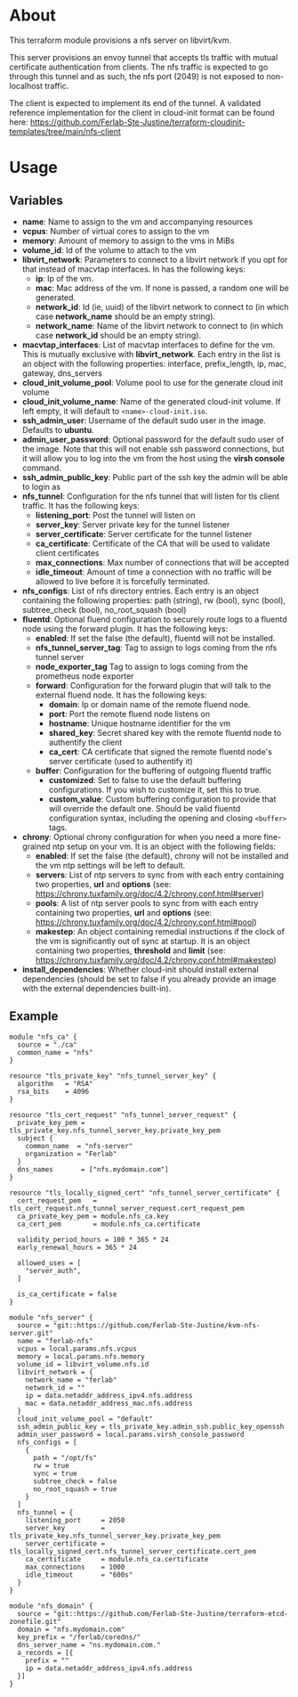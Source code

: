 # About

This terraform module provisions a nfs server on libvirt/kvm.

This server provisions an envoy tunnel that accepts tls traffic with mutual certificate authentication from clients. The nfs traffic is expected to go through this tunnel and as such, the nfs port (2049) is not exposed to non-localhost traffic.

The client is expected to implement its end of the tunnel. A validated reference implementation for the client in cloud-init format can be found here: https://github.com/Ferlab-Ste-Justine/terraform-cloudinit-templates/tree/main/nfs-client

# Usage

## Variables

- **name**: Name to assign to the vm and accompanying resources
- **vcpus**: Number of virtual cores to assign to the vm
- **memory**: Amount of memory to assign to the vms in MiBs
- **volume_id**: Id of the volume to attach to the vm
- **libvirt_network**: Parameters to connect to a libvirt network if you opt for that instead of macvtap interfaces. In has the following keys:
  - **ip**: Ip of the vm.
  - **mac**: Mac address of the vm. If none is passed, a random one will be generated.
  - **network_id**: Id (ie, uuid) of the libvirt network to connect to (in which case **network_name** should be an empty string).
  - **network_name**: Name of the libvirt network to connect to (in which case **network_id** should be an empty string).
- **macvtap_interfaces**: List of macvtap interfaces to define for the vm. This is mutually exclusive with **libvirt_network**. Each entry in the list is an object with the following properties: interface, prefix_length, ip, mac, gateway, dns_servers
- **cloud_init_volume_pool**: Volume pool to use for the generate cloud init volume
- **cloud_init_volume_name**: Name of the generated cloud-init volume. If left empty, it will default to ```<name>-cloud-init.iso```.
- **ssh_admin_user**: Username of the default sudo user in the image. Defaults to **ubuntu**.
- **admin_user_password**: Optional password for the default sudo user of the image. Note that this will not enable ssh password connections, but it will allow you to log into the vm from the host using the **virsh console** command.
- **ssh_admin_public_key**: Public part of the ssh key the admin will be able to login as
- **nfs_tunnel**: Configuration for the nfs tunnel that will listen for tls client traffic. It has the following keys:
  - **listening_port**: Post the tunnel will listen on
  - **server_key**: Server private key for the tunnel listener
  - **server_certificate**: Server certificate for the tunnel listener
  - **ca_certificate**: Certificate of the CA that will be used to validate client certificates
  - **max_connections**: Max number of connections that will be accepted
  - **idle_timeout**: Amount of time a connection with no traffic will be allowed to live before it is forcefully terminated.
- **nfs_configs**: List of nfs directory entries. Each entry is an object containing the following properties: path (string), rw (bool), sync (bool), subtree_check (bool), no_root_squash (bool)
- **fluentd**: Optional fluend configuration to securely route logs to a fluentd node using the forward plugin. It has the following keys:
  - **enabled**: If set the false (the default), fluentd will not be installed.
  - **nfs_tunnel_server_tag**: Tag to assign to logs coming from the nfs tunnel server
  - **node_exporter_tag** Tag to assign to logs coming from the prometheus node exporter
  - **forward**: Configuration for the forward plugin that will talk to the external fluend node. It has the following keys:
    - **domain**: Ip or domain name of the remote fluend node.
    - **port**: Port the remote fluend node listens on
    - **hostname**: Unique hostname identifier for the vm
    - **shared_key**: Secret shared key with the remote fluentd node to authentify the client
    - **ca_cert**: CA certificate that signed the remote fluentd node's server certificate (used to authentify it)
  - **buffer**: Configuration for the buffering of outgoing fluentd traffic
    - **customized**: Set to false to use the default buffering configurations. If you wish to customize it, set this to true.
    - **custom_value**: Custom buffering configuration to provide that will override the default one. Should be valid fluentd configuration syntax, including the opening and closing ```<buffer>``` tags.
- **chrony**: Optional chrony configuration for when you need a more fine-grained ntp setup on your vm. It is an object with the following fields:
  - **enabled**: If set the false (the default), chrony will not be installed and the vm ntp settings will be left to default.
  - **servers**: List of ntp servers to sync from with each entry containing two properties, **url** and **options** (see: https://chrony.tuxfamily.org/doc/4.2/chrony.conf.html#server)
  - **pools**: A list of ntp server pools to sync from with each entry containing two properties, **url** and **options** (see: https://chrony.tuxfamily.org/doc/4.2/chrony.conf.html#pool)
  - **makestep**: An object containing remedial instructions if the clock of the vm is significantly out of sync at startup. It is an object containing two properties, **threshold** and **limit** (see: https://chrony.tuxfamily.org/doc/4.2/chrony.conf.html#makestep)
- **install_dependencies**: Whether cloud-init should install external dependencies (should be set to false if you already provide an image with the external dependencies built-in).

## Example

```
module "nfs_ca" {
  source = "./ca"
  common_name = "nfs"
}

resource "tls_private_key" "nfs_tunnel_server_key" {
  algorithm   = "RSA"
  rsa_bits    = 4096
}

resource "tls_cert_request" "nfs_tunnel_server_request" {
  private_key_pem = tls_private_key.nfs_tunnel_server_key.private_key_pem
  subject {
    common_name  = "nfs-server"
    organization = "Ferlab"
  }
  dns_names       = ["nfs.mydomain.com"]
}

resource "tls_locally_signed_cert" "nfs_tunnel_server_certificate" {
  cert_request_pem   = tls_cert_request.nfs_tunnel_server_request.cert_request_pem
  ca_private_key_pem = module.nfs_ca.key
  ca_cert_pem        = module.nfs_ca.certificate

  validity_period_hours = 100 * 365 * 24
  early_renewal_hours = 365 * 24

  allowed_uses = [
    "server_auth",
  ]

  is_ca_certificate = false
}

module "nfs_server" {
  source = "git::https://github.com/Ferlab-Ste-Justine/kvm-nfs-server.git"
  name = "ferlab-nfs"
  vcpus = local.params.nfs.vcpus
  memory = local.params.nfs.memory
  volume_id = libvirt_volume.nfs.id
  libvirt_network = {
    network_name = "ferlab"
    network_id = ""
    ip = data.netaddr_address_ipv4.nfs.address
    mac = data.netaddr_address_mac.nfs.address
  }
  cloud_init_volume_pool = "default"
  ssh_admin_public_key = tls_private_key.admin_ssh.public_key_openssh
  admin_user_password = local.params.virsh_console_password
  nfs_configs = [
    {
      path = "/opt/fs"
      rw = true
      sync = true
      subtree_check = false
      no_root_squash = true
    }
  ]
  nfs_tunnel = {
    listening_port     = 2050
    server_key         = tls_private_key.nfs_tunnel_server_key.private_key_pem
    server_certificate = tls_locally_signed_cert.nfs_tunnel_server_certificate.cert_pem
    ca_certificate     = module.nfs_ca.certificate
    max_connections    = 1000
    idle_timeout       = "600s"
  }
}

module "nfs_domain" {
  source = "git::https://github.com/Ferlab-Ste-Justine/terraform-etcd-zonefile.git"
  domain = "nfs.mydomain.com"
  key_prefix = "/ferlab/coredns/"
  dns_server_name = "ns.mydomain.com."
  a_records = [{
    prefix = ""
    ip = data.netaddr_address_ipv4.nfs.address
  }]
}
```